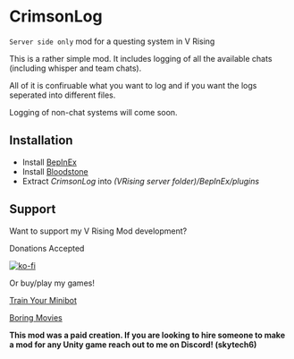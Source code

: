 # CrimsonLog
`Server side only` mod for a questing system in V Rising

This is a rather simple mod. It includes logging of all the available chats (including whisper and team chats). 

All of it is confiruable what you want to log and if you want the logs seperated into different files. 

Logging of non-chat systems will come soon.

## Installation
* Install [BepInEx](https://v-rising.thunderstore.io/package/BepInEx/BepInExPack_V_Rising/)
* Install [Bloodstone](https://thunderstore.io/c/v-rising/p/deca/Bloodstone/)
* Extract _CrimsonLog_ into _(VRising server folder)/BepInEx/plugins_

## Support

Want to support my V Rising Mod development? 

Donations Accepted

[![ko-fi](https://ko-fi.com/img/githubbutton_sm.svg)](https://ko-fi.com/skytech6)

Or buy/play my games! 

[Train Your Minibot](https://store.steampowered.com/app/713740/Train_Your_Minibot/) 

[Boring Movies](https://store.steampowered.com/app/1792500/Boring_Movies/)

**This mod was a paid creation. If you are looking to hire someone to make a mod for any Unity game reach out to me on Discord! (skytech6)**